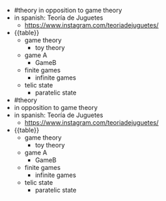 

- #theory
  in opposition to game theory
- in spanish: Teoría de Juguetes
	- https://www.instagram.com/teoriadejuguetes/
- {{table}}
	- game theory
		- toy theory
	- game A
		- GameB
	- finite games
		- infinite games
	- telic state
		- paratelic state
- #theory
- in opposition to game theory
- in spanish: Teoría de Juguetes
	- https://www.instagram.com/teoriadejuguetes/
- {{table}}
	- game theory
		- toy theory
	- game A
		- GameB
	- finite games
		- infinite games
	- telic state
		- paratelic state